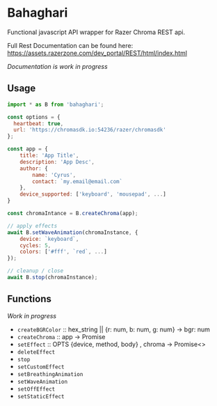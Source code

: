 # Bahaghari
Functional javascript API wrapper for Razer Chroma REST api.

Full Rest Documentation can be found here: https://assets.razerzone.com/dev_portal/REST/html/index.html

*Documentation is work in progress*

## Usage

```javascript
import * as B from 'bahaghari';

const options = {
  heartbeat: true,
  url: 'https://chromasdk.io:54236/razer/chromasdk'
};

const app = {
    title: 'App Title',
    description: 'App Desc',
    author: {
        name: 'Cyrus',
        contact: `my.email@email.com`
    },
    device_supported: ['keyboard', 'mousepad', ...]
}

const chromaIntance = B.createChroma(app);

// apply effects
await B.setWaveAnimation(chromaInstance, {
    device: `keyboard`,
    cycles: 5,
    colors: ['#fff', `red`, ...]
});

// cleanup / close
await B.stop(chromaInstance);
```

## Functions
*Work in progress*

- `createBGRColor` :: hex_string || {r: num, b: num, g: num} -> bgr: num
- `createChroma` :: app -> Promise<chromaInstance>
- `setEffect` :: OPTS {device, method, body} , chroma -> Promise<>
- `deleteEffect`
- `stop`
- `setCustomEffect`
- `setBreathingAnimation`
- `setWaveAnimation`
- `setOffEffect`
- `setStaticEffect`
